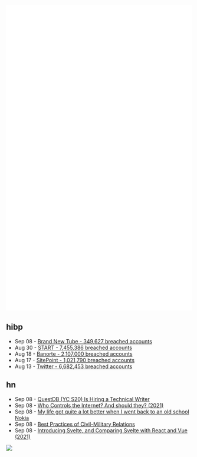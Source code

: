 ![Metrics](https://raw.githubusercontent.com/phixion/phixion/master/metrics.svg)

## hibp

<!--
for https://github.com/phixion/phixion/blob/main/.github/workflows/feeds.yml
-->
<!--START_SECTION:haveibeenpwnd-->
- Sep 08 - [Brand New Tube - 349,627 breached accounts](https://haveibeenpwned.com/PwnedWebsites#BrandNewTube)
- Aug 30 - [START - 7,455,386 breached accounts](https://haveibeenpwned.com/PwnedWebsites#Start)
- Aug 18 - [Banorte - 2,107,000 breached accounts](https://haveibeenpwned.com/PwnedWebsites#Banorte)
- Aug 17 - [SitePoint - 1,021,790 breached accounts](https://haveibeenpwned.com/PwnedWebsites#SitePoint)
- Aug 13 - [Twitter - 6,682,453 breached accounts](https://haveibeenpwned.com/PwnedWebsites#Twitter)
<!--END_SECTION:haveibeenpwnd-->

## hn

<!--
for https://github.com/phixion/phixion/blob/main/.github/workflows/feeds.yml
-->
<!--START_SECTION:hn-->
- Sep 08 - [QuestDB (YC S20) Is Hiring a Technical Writer](https://questdb.io/careers/technical-content-writer/)
- Sep 08 - [Who Controls the Internet? And should they? (2021)](https://berthub.eu/articles/posts/who-controls-the-internet/)
- Sep 08 - [My life got quite a lot better when I went back to an old school Nokia](https://www.standard.co.uk/esmagazine/how-life-got-better-nokia-b1023468.html)
- Sep 08 - [Best Practices of Civil-Military Relations](https://warontherocks.com/2022/09/to-support-and-defend-principles-of-civilian-control-and-best-practices-of-civil-military-relations/)
- Sep 08 - [Introducing Svelte, and Comparing Svelte with React and Vue (2021)](https://joshcollinsworth.com/blog/introducing-svelte-comparing-with-react-vue)
<!--END_SECTION:hn-->

<!--
for https://yhype.me
-->
![](https://hit.yhype.me/github/profile?user_id=13013670)
